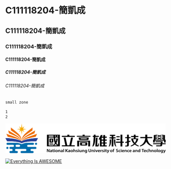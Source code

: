 # C111118204-簡凱成
## C111118204-簡凱成
### C111118204-簡凱成
#### C111118204-簡凱成
##### C111118204-簡凱成
###### C111118204-簡凱成

`small zone`

```big zone
1
2
```

![NKUST](nkust.png "NKUST")

[![Everything Is AWESOME](https://img.youtube.com/vi/StTqXEQ21-Y/0.jpg)](https://www.youtube.com/watch?v=StTqXEQ21-Y "Everything Is AWESOME")
